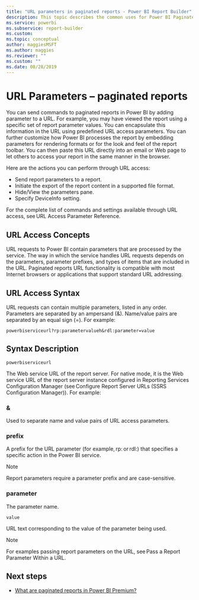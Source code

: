 ```yaml
---
title: "URL parameters in paginated reports - Power BI Report Builder"
description: This topic describes the common uses for Power BI Paginated Report Builder report parameters, the properties you can set, and much more.
ms.service: powerbi
ms.subservice: report-builder
ms.custom: 
ms.topic: conceptual
author: maggiesMSFT
ms.author: maggies
ms.reviewer: ""
ms.custom: ""
ms.date: 08/28/2019
---
```


# URL Parameters – paginated reports 

You can send commands to paginated reports in Power BI by adding parameter to a URL. For example, you may have viewed the report using a specific set of report parameter values. You can encapsulate this information in the URL using predefined URL access parameters. You can further customize how Power BI processes the report by embedding parameters for rendering formats or for the look and feel of the report toolbar. You can then paste this URL directly into an email or Web page to let others to access your report in the same manner in the browser. 

Here are the actions you can perform through URL access: 

- Send report parameters to a report. 
- Initiate the export of the report content in a supported file format. 
- Hide/View the parameters pane. 
- Specify DeviceInfo setting. 

For the complete list of commands and settings available through URL access, see URL Access Parameter Reference. 

## URL Access Concepts 

URL requests to Power BI contain parameters that are processed by the service. The way in which the service handles URL requests depends on the parameters, parameter prefixes, and types of items that are included in the URL. Paginated reports URL functionality is compatible with most Internet browsers or applications that support standard URL addressing. 

## URL Access Syntax 

URL requests can contain multiple parameters, listed in any order. Parameters are separated by an ampersand (&). Name/value pairs are separated by an equal sign (=). For example:

```
powerbiserviceurl?rp:parametervalueh&rdl:parameter=value  
```

## Syntax Description 

```
powerbiserviceurl 
```
The Web service URL of the report server. For native mode, it is the Web service URL of the report server instance configured in Reporting Services Configuration Manager (see Configure Report Server URLs (SSRS Configuration Manager)). For example: 

### &
 
Used to separate name and value pairs of URL access parameters. 

### prefix
 
A prefix for the URL parameter (for example, rp: or rdl:) that specifies a specific action in the Power BI service. 

> [!NOTE]
> Report parameters require a parameter prefix and are case-sensitive. 

### parameter 
The parameter name. 

```
value 
```

URL text corresponding to the value of the parameter being used. 

> [!NOTE]
> For examples passing report parameters on the URL, see Pass a Report Parameter Within a URL.    

## Next steps

- [What are paginated reports in Power BI Premium?](paginated-reports-report-builder-power-bi.md)  
 
 
